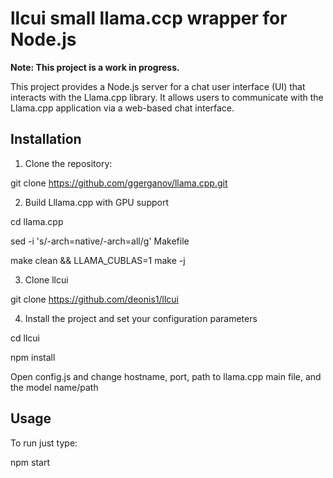 # llcui small llama.ccp wrapper for Node.js

**Note: This project is a work in progress.**

This project provides a Node.js server for a chat user interface (UI) that interacts with the Llama.cpp library. It allows users to communicate with the Llama.cpp application via a web-based chat interface.

## Installation

1. Clone the repository:

git clone https://github.com/ggerganov/llama.cpp.git 

2. Build Lllama.cpp with GPU support

cd llama.cpp

sed -i 's/-arch=native/-arch=all/g' Makefile

make clean && LLAMA_CUBLAS=1 make -j

3. Clone llcui
   
git clone https://github.com/deonis1/llcui

4. Install the project and set your configuration parameters
  
cd llcui

npm install

Open config.js and change hostname, port, path to llama.cpp main file, and the model name/path

## Usage
To run just type:

npm start
